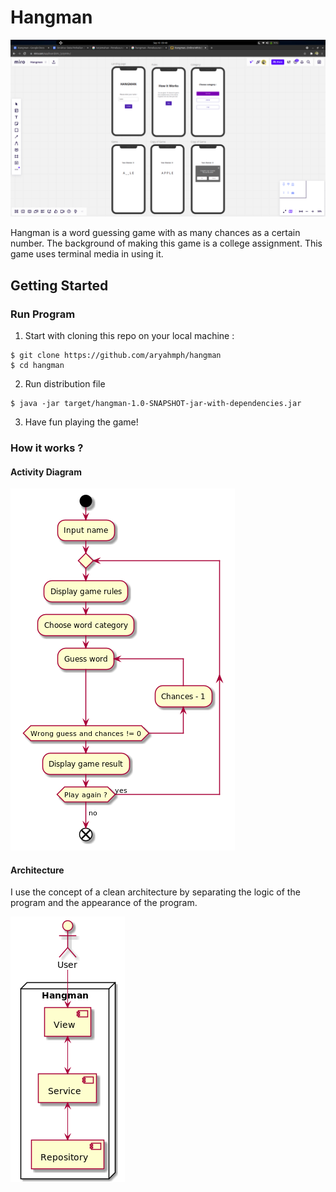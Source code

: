 # Hangman

![hangman-ilustration](.docs/ilustration.png)

Hangman is a word guessing game with as many chances as a certain number. The background of making this game is a
college assignment. This game uses terminal media in using it.

## Getting Started

### Run Program

1. Start with cloning this repo on your local machine :

```
$ git clone https://github.com/aryahmph/hangman
$ cd hangman
```

2. Run distribution file

```
$ java -jar target/hangman-1.0-SNAPSHOT-jar-with-dependencies.jar
```

3. Have fun playing the game!

### How it works ?

#### Activity Diagram

![system-activity](.docs/system-activity.png)

#### Architecture

I use the concept of a clean architecture by separating the logic of the program and the appearance of the program.

![system-activity](.docs/system-design.png)
